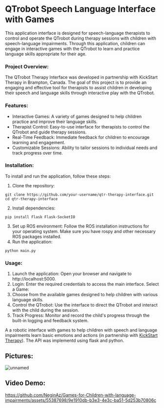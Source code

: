 # QTrobot Speech Language Interface with Games

This application interface is designed for speech-language therapists to control and operate the QTrobot during therapy sessions with children with speech-language impairments. Through this application, children can engage in interactive games with the QTrobot to learn and practice language skills appropriate for their age.

### Project Overview: <br> 
The QTrobot Therapy Interface was developed in partnership with KickStart Therapy in Brampton, Canada. The goal of this project is to provide an engaging and effective tool for therapists to assist children in developing their speech and language skills through interactive play with the QTrobot.

### Features: 

* Interactive Games: A variety of games designed to help children practice and improve their language skills.
* Therapist Control: Easy-to-use interface for therapists to control the QTrobot and guide therapy sessions.
* Real-Time Feedback: Immediate feedback for children to encourage learning and engagement.
* Customizable Sessions: Ability to tailor sessions to individual needs and track progress over time.


### Installation:

To install and run the application, follow these steps:
1. Clone the repository:
```console
git clone https://github.com/your-username/qtr-therapy-interface.git
cd qtr-therapy-interface
```

2. Install dependencies:
```console
pip install Flask Flask-SocketIO 
```
3. Set up ROS environment:
Follow the ROS installation instructions for your operating system. Make sure you have rospy and other necessary ROS packages installed.
4. Run the application:
```console
python main.py
```

### Usage: 

1. Launch the application:
Open your browser and navigate to http://localhost:5000.
2. Login:
Enter the required credentials to access the main interface.
Select a Game:
3. Choose from the available games designed to help children with various language skills.
4. Control the QTrobot:
Use the interface to direct the QTrobot and interact with the child during the session.
5. Track Progress:
Monitor and record the child's progress through the built-in logging and feedback system.



A a robotic interface with games to help children with speech and language impairments learn basic emotions and actions (in partnership with [KickStart Therapy](https://www.kickstarttherapy.com/)). The API was implementd using flask and python.

## Pictures: 
![unnamed](https://github.com/NeginAz/Games-for-Children-with-language-impairments/assets/55387698/832544f7-9dae-44a1-a546-ef46dcaadab4)


## Video Demo:
https://github.com/NeginAz/Games-for-Children-with-language-impairments/assets/55387698/9e1910db-b3e3-4e3c-ba51-5d253b70806c



